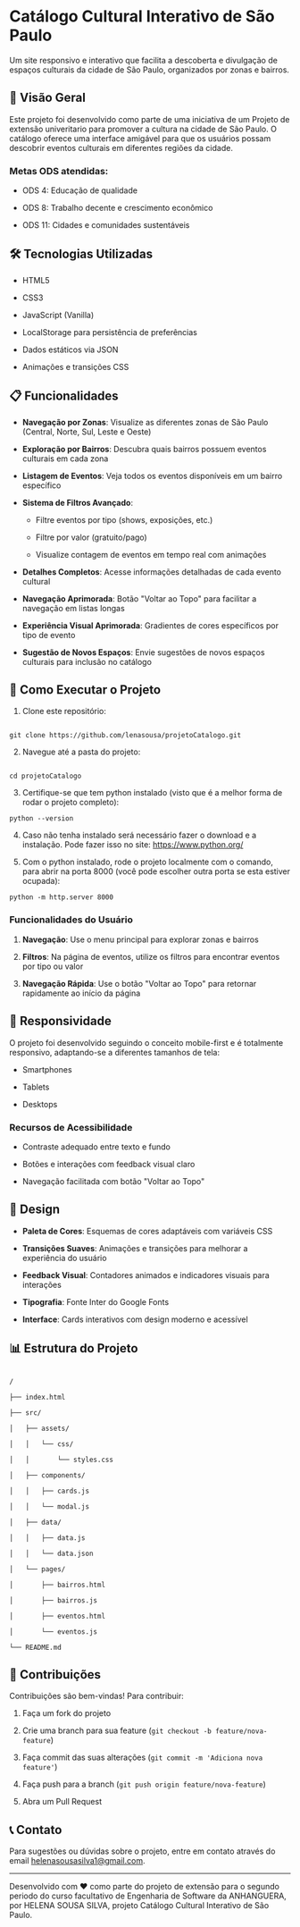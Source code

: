 # Catálogo Cultural Interativo de São Paulo

 

Um site responsivo e interativo que facilita a descoberta e divulgação de espaços culturais da cidade de São Paulo, organizados por zonas e bairros.

 

## 🌟 Visão Geral

 

Este projeto foi desenvolvido como parte de uma iniciativa de um Projeto de extensão univeritario para promover a cultura na cidade de São Paulo. O catálogo oferece uma interface amigável para que os usuários possam descobrir eventos culturais em diferentes regiões da cidade.

 

### Metas ODS atendidas:

- ODS 4: Educação de qualidade

- ODS 8: Trabalho decente e crescimento econômico

- ODS 11: Cidades e comunidades sustentáveis

 

## 🛠️ Tecnologias Utilizadas

 

- HTML5

- CSS3

- JavaScript (Vanilla)

- LocalStorage para persistência de preferências

- Dados estáticos via JSON

- Animações e transições CSS

 

## 📋 Funcionalidades

 

- **Navegação por Zonas**: Visualize as diferentes zonas de São Paulo (Central, Norte, Sul, Leste e Oeste)

- **Exploração por Bairros**: Descubra quais bairros possuem eventos culturais em cada zona

- **Listagem de Eventos**: Veja todos os eventos disponíveis em um bairro específico

- **Sistema de Filtros Avançado**:

  - Filtre eventos por tipo (shows, exposições, etc.)

  - Filtre por valor (gratuito/pago)

  - Visualize contagem de eventos em tempo real com animações

- **Detalhes Completos**: Acesse informações detalhadas de cada evento cultural

- **Navegação Aprimorada**: Botão "Voltar ao Topo" para facilitar a navegação em listas longas

- **Experiência Visual Aprimorada**: Gradientes de cores específicos por tipo de evento

- **Sugestão de Novos Espaços**: Envie sugestões de novos espaços culturais para inclusão no catálogo

 

## 🚀 Como Executar o Projeto

 

1. Clone este repositório:

```

git clone https://github.com/lenasousa/projetoCatalogo.git

```

 

2. Navegue até a pasta do projeto:

```

cd projetoCatalogo
```

 

3. Certifique-se que tem python instalado (visto que é a melhor forma de rodar o projeto completo):

```
python --version

```

4. Caso não tenha instalado será necessário fazer o download e a instalação. Pode fazer isso no site: https://www.python.org/
   
5. Com o python instalado, rode o projeto localmente com o comando, para abrir na porta 8000 (você pode escolher outra porta se esta estiver ocupada):

```
python -m http.server 8000

```

 

### Funcionalidades do Usuário

 

1. **Navegação**: Use o menu principal para explorar zonas e bairros

2. **Filtros**: Na página de eventos, utilize os filtros para encontrar eventos por tipo ou valor

3. **Navegação Rápida**: Use o botão "Voltar ao Topo" para retornar rapidamente ao início da página

 

## 📱 Responsividade

 

O projeto foi desenvolvido seguindo o conceito mobile-first e é totalmente responsivo, adaptando-se a diferentes tamanhos de tela:

- Smartphones

- Tablets

- Desktops

 

### Recursos de Acessibilidade

- Contraste adequado entre texto e fundo

- Botões e interações com feedback visual claro

- Navegação facilitada com botão "Voltar ao Topo"

 

## 🎨 Design

- **Paleta de Cores**: Esquemas de cores adaptáveis com variáveis CSS

- **Transições Suaves**: Animações e transições para melhorar a experiência do usuário

- **Feedback Visual**: Contadores animados e indicadores visuais para interações

- **Tipografia**: Fonte Inter do Google Fonts

- **Interface**: Cards interativos com design moderno e acessível

 

## 📊 Estrutura do Projeto

 

```

/

├── index.html

├── src/

│   ├── assets/

│   │   └── css/

│   │       └── styles.css

│   ├── components/

│   │   ├── cards.js

│   │   └── modal.js

│   ├── data/

│   │   ├── data.js

│   │   └── data.json

│   └── pages/

│       ├── bairros.html

│       ├── bairros.js

│       ├── eventos.html

│       └── eventos.js

└── README.md

```

 

## 🤝 Contribuições

 

Contribuições são bem-vindas! Para contribuir:

 

1. Faça um fork do projeto

2. Crie uma branch para sua feature (`git checkout -b feature/nova-feature`)

3. Faça commit das suas alterações (`git commit -m 'Adiciona nova feature'`)

4. Faça push para a branch (`git push origin feature/nova-feature`)

5. Abra um Pull Request

 

## 📞 Contato

 

Para sugestões ou dúvidas sobre o projeto, entre em contato através do email helenasousasilva1@gmail.com.

 

---

 

Desenvolvido com ❤️ como parte do projeto de extensão para o segundo periodo do curso facultativo de Engenharia de Software da ANHANGUERA, por HELENA SOUSA SILVA, projeto Catálogo Cultural Interativo de São Paulo.
